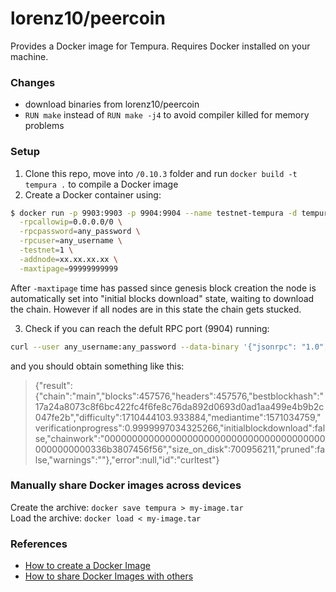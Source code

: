 # lorenz10/peercoin

Provides a Docker image for Tempura. Requires Docker installed on your machine.

### Changes

* download binaries from lorenz10/peercoin
* `RUN make` instead of `RUN make -j4` to avoid compiler killed for memory problems

### Setup

1. Clone this repo, move into `/0.10.3` folder and run `docker build -t tempura .` to compile a Docker image
2. Create a Docker container using:

```sh
$ docker run -p 9903:9903 -p 9904:9904 --name testnet-tempura -d tempura \
  -rpcallowip=0.0.0.0/0 \
  -rpcpassword=any_password \
  -rpcuser=any_username \
  -testnet=1 \
  -addnode=xx.xx.xx.xx \
  -maxtipage=99999999999
```

After `-maxtipage` time has passed since genesis block creation the node is automatically set into "initial blocks download" state, waiting to download the chain. However if all nodes are in this state the chain gets stucked.

3. Check if you can reach the defult RPC port (9904) running:

```sh
curl --user any_username:any_password --data-binary '{"jsonrpc": "1.0", "id":"curltest", "method": "getblockchaininfo", "params": [] }'  -H 'content-type: text/plain;' localhost:9904/
```

and you should obtain something like this:

> {"result":{"chain":"main","blocks":457576,"headers":457576,"bestblockhash":"17a24a8073c8f6bc422fc4f6fe8c76da892d0693d0ad1aa499e4b9b2c047fe2b","difficulty":1710444103.933884,"mediantime":1571034759,"verificationprogress":0.9999997034325266,"initialblockdownload":false,"chainwork":"00000000000000000000000000000000000000000000000000336b3807456f56","size_on_disk":700956211,"pruned":false,"warnings":""},"error":null,"id":"curltest"}

### Manually share Docker images across devices

Create the archive: `docker save tempura > my-image.tar` \
Load the archive: `docker load < my-image.tar`

### References

* [How to create a Docker Image](https://www.linux.com/training-tutorials/how-create-docker-image/?utm_source=pocket_mylist)
* [How to share Docker Images with others](https://www.cloudsavvyit.com/12326/how-to-share-docker-images-with-others/?utm_source=pocket_mylist)
